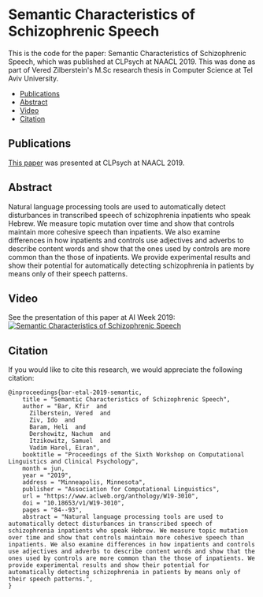 # Semantic Characteristics of Schizophrenic Speech
This is the code for the paper: Semantic Characteristics of Schizophrenic Speech, which was published at CLPsych at NAACL 2019.
This was done as part of Vered Zilberstein's M.Sc research thesis in Computer Science at Tel Aviv University.



  * [Publications](#publications)
  * [Abstract](#Abstract)
  * [Video](#Video)
  * [Citation](#citation)



## Publications

[This paper](https://www.aclweb.org/anthology/W19-3010.pdf) was presented at CLPsych at NAACL 2019.

## Abstract

Natural language processing tools are used
to automatically detect disturbances in transcribed speech of schizophrenia inpatients
who speak Hebrew. We measure topic mutation over time and show that controls maintain more cohesive speech than inpatients. We
also examine differences in how inpatients and
controls use adjectives and adverbs to describe
content words and show that the ones used
by controls are more common than the those
of inpatients. We provide experimental results and show their potential for automatically
detecting schizophrenia in patients by means
only of their speech patterns.

## Video

See the presentation of this paper at AI Week 2019:  
[![Semantic Characteristics of Schizophrenic Speech](https://img.youtube.com/vi/vVbP8wM1KxA/1.jpg)](https://www.youtube.com/watch?v=vVbP8wM1KxA)

## Citation

If you would like to cite this research, we would appreciate the following citation:

```console
@inproceedings{bar-etal-2019-semantic,
    title = "Semantic Characteristics of Schizophrenic Speech",
    author = "Bar, Kfir  and
      Zilberstein, Vered  and
      Ziv, Ido  and
      Baram, Heli  and
      Dershowitz, Nachum  and
      Itzikowitz, Samuel  and
      Vadim Harel, Eiran",
    booktitle = "Proceedings of the Sixth Workshop on Computational Linguistics and Clinical Psychology",
    month = jun,
    year = "2019",
    address = "Minneapolis, Minnesota",
    publisher = "Association for Computational Linguistics",
    url = "https://www.aclweb.org/anthology/W19-3010",
    doi = "10.18653/v1/W19-3010",
    pages = "84--93",
    abstract = "Natural language processing tools are used to automatically detect disturbances in transcribed speech of schizophrenia inpatients who speak Hebrew. We measure topic mutation over time and show that controls maintain more cohesive speech than inpatients. We also examine differences in how inpatients and controls use adjectives and adverbs to describe content words and show that the ones used by controls are more common than the those of inpatients. We provide experimental results and show their potential for automatically detecting schizophrenia in patients by means only of their speech patterns.",
}
```
